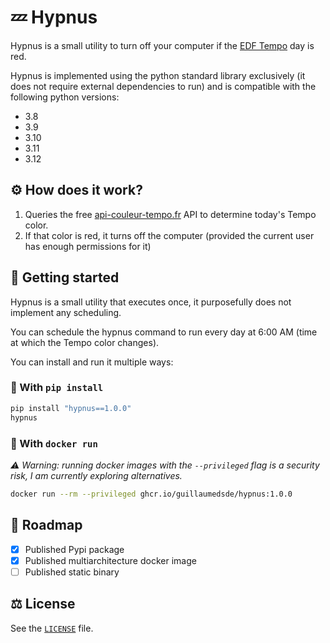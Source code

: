 # 💤 Hypnus

Hypnus is a small utility to turn off your computer if the [EDF Tempo](https://particulier.edf.fr/fr/accueil/gestion-contrat/options/tempo/details.html) day is red.

Hypnus is implemented using the python standard library exclusively (it does not require external dependencies to run) and is compatible with the following python versions:

- 3.8
- 3.9
- 3.10
- 3.11
- 3.12

## ⚙️ How does it work?

1. Queries the free [api-couleur-tempo.fr](https://www.api-couleur-tempo.fr) API to determine today's Tempo color.
2. If that color is red, it turns off the computer (provided the current user has enough permissions for it)

## 🏁 Getting started

Hypnus is a small utility that executes once, it purposefully does not implement any scheduling.

You can schedule the hypnus command to run every day at 6:00 AM (time at which the Tempo color changes).

You can install and run it multiple ways:


### 🐍 With `pip install`

```bash
pip install "hypnus==1.0.0"
hypnus
```

### 🐋 With `docker run`

*⚠️ Warning: running docker images with the `--privileged` flag is a security risk, I am currently exploring alternatives.*

```bash
docker run --rm --privileged ghcr.io/guillaumedsde/hypnus:1.0.0
```

## 🔮 Roadmap

- [x] Published Pypi package
- [x] Published multiarchitecture docker image
- [ ] Published static binary

## ⚖️ License

See the [`LICENSE`](LICENSE) file.